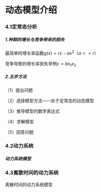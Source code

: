 # 动态模型介绍

### 4.1定常态分析

##### 1.种群的增长与竞争带来的损失

最简单的增长率函数$g(x)=rx-ax^2 （a<<r）$

竞争导致的增长率损失举例$c=bx_1x_2$



##### 2.五步方法

（1）提出问题

（2）选择模型方法——处于定常态的动态模型

（3）推导模型的数学表达式

（4）求解模型

（5）回答问题



### 4.2动力系统

##### 动力系统模型



### 4.3离散时间的动力系统

离散时间的动力系统模型



